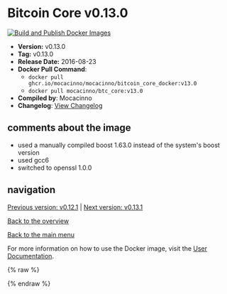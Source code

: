 # Bitcoin Core v0.13.0

[![Build and Publish Docker Images](https://github.com/mocacinno/bitcoin_core_docker/actions/workflows/build-and-publish.yml/badge.svg?branch=v13.0)](https://github.com/mocacinno/bitcoin_core_docker/actions/workflows/build-and-publish.yml)

- **Version:** v0.13.0
- **Tag:** v0.13.0
- **Release Date:** 2016-08-23
- **Docker Pull Command**:
  - `docker pull ghcr.io/mocacinno/mocacinno/bitcoin_core_docker:v13.0`
  - `docker pull mocacinno/btc_core:v13.0`
- **Compiled by**: Mocacinno
- **Changelog**: [View Changelog](https://github.com/bitcoin/bitcoin/blob/v0.13.0/doc/release-notes.md)

## comments about the image

- used a manually compiled boost 1.63.0 instead of the system's boost version
- used gcc6
- switched to openssl 1.0.0

## navigation

[Previous version: v0.12.1](./v12.1.md) | [Next version: v0.13.1](./v13.1.md)

[Back to the overview](./Readme.md)

[Back to the main menu](../Readme.md)

For more information on how to use the Docker image, visit the [User Documentation](../userdocs/Readme.md).

<!-- Google tag (gtag.js) -->
{% raw %}
<script async src="https://www.googletagmanager.com/gtag/js?id=G-BPC6NC6FF9"></script>
<script>
  window.dataLayer = window.dataLayer || [];
  function gtag(){dataLayer.push(arguments);}
  gtag('js', new Date());
  gtag('config', 'G-BPC6NC6FF9');
</script>
{% endraw %}
